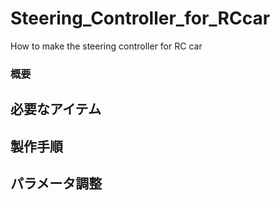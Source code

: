 # Steering_Controller_for_RCcar
How to make the steering controller for RC car
### 概要

## 必要なアイテム
## 製作手順
## パラメータ調整
